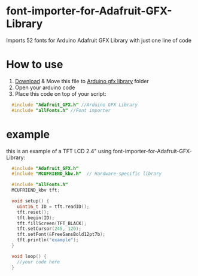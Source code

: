 # font-importer-for-Adafruit-GFX-Library
  Imports 52 fonts for Arduino Adafruit GFX Library with just one line of code

# How to use
  1. [Download](/hjun1052/font-importer-for-Adafruit-GFX-Library/archive/refs/heads/main.zip) & Move this file to [Arduino gfx library](https://github.com/adafruit/Adafruit-GFX-Library) folder
  2. Open your arduino code
  3. Place this code on top of your script:
  ```cpp
    #include "Adafruit_GFX.h" //Arduino GFX Library
    #include "allFonts.h" //Font importer
  ```

# example
  this is an example of a TFT LCD 2.4" using font-importer-for-Adafruit-GFX-Library:
  ```cpp
    #include "Adafruit_GFX.h"
    #include "MCUFRIEND_kbv.h"  // Hardware-specific library

    #include "allFonts.h"
    MCUFRIEND_kbv tft;

    void setup() {
      uint16_t ID = tft.readID();
      tft.reset();
      tft.begin(ID);
      tft.fillScreen(TFT_BLACK);
      tft.setCursor(245, 120);
      tft.setFont(&FreeSansBold12pt7b);
      tft.println("example");
    }

    void loop() {
      //your code here
    }
  ```
